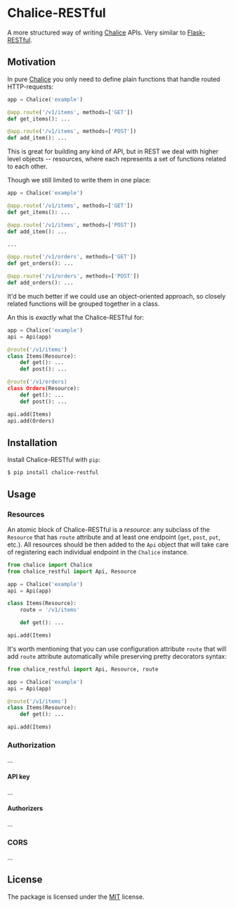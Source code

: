 # Chalice-RESTful

A more structured way of writing [Chalice](https://github.com/aws/chalice) APIs.
Very similar to [Flask-RESTful](https://github.com/flask-restful/flask-restful).

## Motivation

In pure [Chalice](https://github.com/aws/chalice) you only need to define plain functions
that handle routed HTTP-requests:

``` python
app = Chalice('example')

@app.route('/v1/items', methods=['GET'])
def get_items(): ...

@app.route('/v1/items', methods=['POST'])
def add_item(): ...
```

This is great for building any kind of API, but in REST we deal with
higher level objects -- resources, where each represents a set of functions
related to each other.

Though we still limited to write them in one place:

``` python
app = Chalice('example')

@app.route('/v1/items', methods=['GET'])
def get_items(): ...

@app.route('/v1/items', methods=['POST'])
def add_item(): ...

...

@app.route('/v1/orders', methods=['GET'])
def get_orders(): ...

@app.route('/v1/orders', methods=['POST'])
def add_orders(): ...
```

It'd be much better if we could use an object-oriented approach, so closely related functions
will be grouped together in a class.

An this is _exactly_ what the Chalice-RESTful for:

``` python
app = Chalice('example')
api = Api(app)

@route('/v1/items')
class Items(Resource):
    def get(): ...
    def post(): ...

@route('/v1/orders)
class Orders(Resource):
    def get(): ...
    def post(): ...

api.add(Items)
api.add(Orders)
```

## Installation

Install Chalice-RESTful with `pip`:

``` shell
$ pip install chalice-restful
```

## Usage

### Resources

An atomic block of Chalice-RESTful is a _resource_: any subclass of the `Resource`
that has `route` attribute and at least one endpoint (`get`, `post`, `put`, etc.).
All resources should be then added to the `Api` object that will take care of registering
each individual endpoint in the `Chalice` instance.

``` python
from chalice import Chalice
from chalice_restful import Api, Resource

app = Chalice('example')
api = Api(app)

class Items(Resource):
    route = '/v1/items'

    def get(): ...

api.add(Items)
```

It's worth mentioning that you can use configuration attribute `route` that will add
`route` attribute automatically while preserving pretty decorators syntax:

``` python
from chalice_restful import Api, Resource, route

app = Chalice('example')
api = Api(app)

@route('/v1/items')
class Items(Resource):
    def get(): ...

api.add(Items)
```

### Authorization

...

#### API key

...

#### Authorizers

...

### CORS

...

## License

The package is licensed under the [MIT](https://github.com/JoshuaLight/chalice-restul/blob/master/LICENSE) license.
